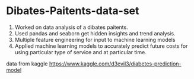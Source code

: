 # Dibates-Paitents-data-set

1. Worked on data analysis of a dibates paitents.
2. Used pandas and seaborn get hidden insights and trend analysis.
3. Multiple feature engineering for input to machine learning models
4. Applied machine learning models to accurately predict future costs for using particular type of service and at particular time.

data from kaggle https://www.kaggle.com/d3evil3/diabetes-prediction-model
